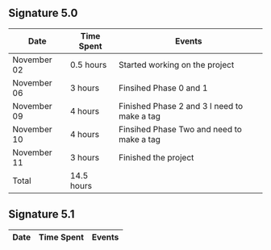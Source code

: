 ## Signature 5.0

| Date        | Time Spent | Events
|-------------|------------|--------------------
| November 02 | 0.5 hours  | Started working on the project
| November 06 | 3 hours    | Finsihed Phase 0 and 1
| November 09 | 4 hours    | Finished Phase 2 and 3 I need to make a tag
| November 10 | 4 hours    | Finsihed Phase Two and need to make a tag
| November 11 | 3 hours    | Finished the project
| Total       | 14.5 hours  | 

## Signature 5.1

| Date        | Time Spent | Events
|-------------|------------|--------------------

